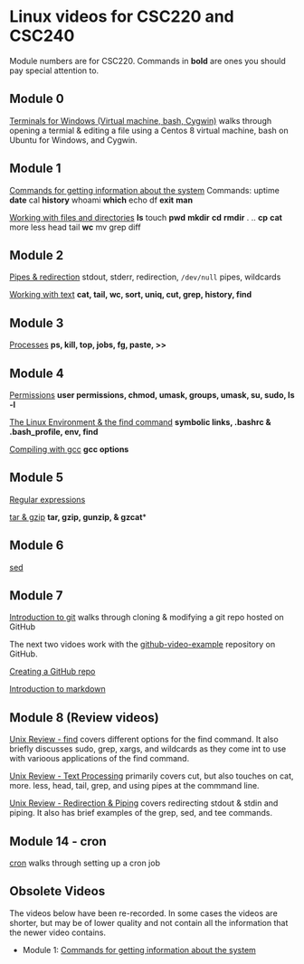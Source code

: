 # Linux videos for CSC220 and CSC240

Module numbers are for CSC220.  Commands in **bold** are ones you should pay special attention to.

## Module 0

[Terminals for Windows (Virtual machine, bash, Cygwin)](https://youtu.be/irCWodI1MO4) walks through opening a termial & editing a file using a Centos 8 virtual machine, bash on Ubuntu for Windows, and Cygwin.  

## Module 1

[Commands for getting information about the system](https://youtu.be/8-ZipNecjyE)
Commands: uptime **date** cal **history** whoami **which** echo df **exit** **man**

[Working with files and directories](https://youtu.be/MhYtNsOJXD8)
**ls** touch **pwd** **mkdir** **cd** **rmdir** . ..  **cp** **cat** more less head tail **wc** mv grep diff

## Module 2

[Pipes & redirection](https://youtu.be/SzSZl56pI-8)
stdout, stderr, redirection, ```/dev/null``` pipes, wildcards

[Working with text](https://youtu.be/wfVVPKEIRCE)
**cat, tail, wc, sort, uniq, cut, grep, history, find**

## Module 3

[Processes](https://youtu.be/_paIoXq6tmA)
**ps, kill, top, jobs, fg, paste, >>**

## Module 4

[Permissions](https://youtu.be/vx13prR-ZzM)
**user permissions, chmod, umask, groups, umask, su, sudo, ls -l**

[The Linux Environment & the find command](https://youtu.be/nETb6vLZScs)
**symbolic links, .bashrc & .bash_profile, env, find**

[Compiling with gcc](https://youtu.be/iDjWXKnoF_I)
**gcc options**

## Module 5

[Regular expressions](https://youtu.be/Wxw6TEp6yWo)

[tar & gzip](https://youtu.be/W79JlqYRmbU) **tar, gzip, gunzip, & gzcat***

## Module 6

[sed](https://youtu.be/rNCiBqWa2xs)

## Module 7

[Introduction to git](https://youtu.be/6goHaRDdq1Y) walks through cloning & modifying a git repo hosted on GitHub

The next two vidoes work with the [github-video-example](https://github.com/CGCC-CS/github-video-example) repository on GitHub.

[Creating a GitHub repo](https://youtu.be/vVXnUKO7RoA)

[Introduction to markdown](https://youtu.be/-cuDmIpRz9o)

## Module 8 (Review videos)

[Unix Review - find](https://youtu.be/rImrnN9ckGA) covers different options for the find command.  It also briefly discusses sudo, grep, xargs, and wildcards as they come int to use with varioous applications of the find command.

[Unix Review - Text Processing](https://youtu.be/MEv4YiudbVk) primarily covers cut, but also touches on cat, more. less, head, tail, grep, and using pipes at the commmand line.

[Unix Review - Redirection & Piping](https://youtu.be/9RXDtmAfJKM) covers redirecting stdout & stdin and piping.  It also has brief examples of the grep, sed, and tee commands.

## Module 14 - cron

[cron](https://youtu.be/V79zDptTpH8) walks through setting up a cron job

## Obsolete Videos

The videos below have been re-recorded.  In some cases the videos are shorter, but may be of lower quality and not contain all the information that the newer video contains.

- Module 1: [Commands for getting information about the system](https://youtu.be/hNgx2rbScXc)
